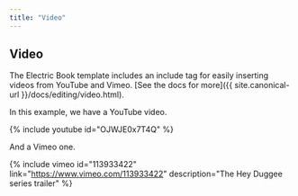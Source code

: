 ```yaml
---
title: "Video"
---
```


## Video

The Electric Book template includes an include tag for easily inserting videos from YouTube and Vimeo. [See the docs for more]({{ site.canonical-url }}/docs/editing/video.html).

In this example, we have a YouTube video.

{% include youtube id="OJWJE0x7T4Q" %}

And a Vimeo one.

{% include vimeo id="113933422" link="https://www.vimeo.com/113933422" description="The Hey Duggee series trailer" %}
